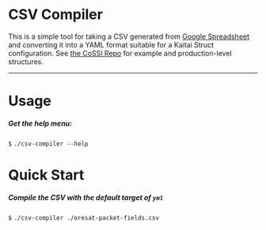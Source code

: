 # CSV Compiler

This is a simple tool for taking a CSV generated from [Google Spreadsheet](https://docs.google.com/spreadsheets/d/1tZBbSD7xKchf7LZwK12a4GzSHn05jnL8AcgdDFdQSok) and converting it into a YAML format suitable for a Kaitai Struct configuration. See [the CoSSI Repo](https://github.com/oresat/uniclogs-cossi/tree/master/ksy) for example and production-level structures.

***

# Usage

##### Get the help menu:

`$` `./csv-compiler --help`

# Quick Start

##### Compile the CSV with the default target of `yml`

`$` `./csv-compiler ./oresat-packet-fields.csv`
